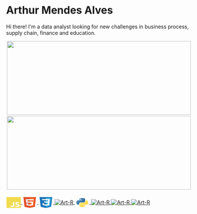 # Arthur Mendes Alves
Hi there! I'm a data analyst looking for new challenges in business process, supply chain, finance and education. 
<div align="center">
  <a href="https://github.com/arthurmalves">
  <img height="200em" width="500em" src="https://github-readme-stats.vercel.app/api?username=arthurmalves&show_icons=true&theme=dracula&include_all_commits=true&count_private=true"/>
  <img height="200em" width="500em" src="https://github-readme-stats.vercel.app/api/top-langs/?username=arthurmalves&layout=compact&langs_count=7&theme=dracula"/>
</div>
<div style="display: inline_block"><br>
  <img align="center" alt="Art-Js" height="30" width="40" src="https://raw.githubusercontent.com/devicons/devicon/master/icons/javascript/javascript-plain.svg">
  <img align="center" alt="Art-HTML" height="30" width="40" src="https://raw.githubusercontent.com/devicons/devicon/master/icons/html5/html5-original.svg">
  <img align="center" alt="Art-CSS" height="30" width="40" src="https://raw.githubusercontent.com/devicons/devicon/master/icons/css3/css3-original.svg">
  <img align="center" alt="Art-R" height="30" width="40" src="https://cdn.jsdelivr.net/gh/devicons/devicon/icons/cplusplus/cplusplus-original.svg" />
  <img align="center" alt="Art-Python" height="30" width="40" src="https://raw.githubusercontent.com/devicons/devicon/master/icons/python/python-original.svg">
  <img align="center" alt="Art-R" height="30" width="40" src="https://cdn.jsdelivr.net/gh/devicons/devicon/icons/r/r-original.svg" />     
  <img align="center" alt="Art-R" height="30" width="40" src="https://cdn.jsdelivr.net/gh/devicons/devicon/icons/julia/julia-original.svg" />
  <img align="center" alt="Art-R" height="30" width="40" src="https://cdn.jsdelivr.net/gh/devicons/devicon/icons/matlab/matlab-original.svg" />
                                  
<!--  <img align="right" alt="Rafa-pic" height="150" style="border-radius:50px;" src="https://media.discordapp.net/attachments/639956127056134178/890373478988013628/Publicacoes_Instagram_1_1.png?width=676&height=676"> -->
</div>
